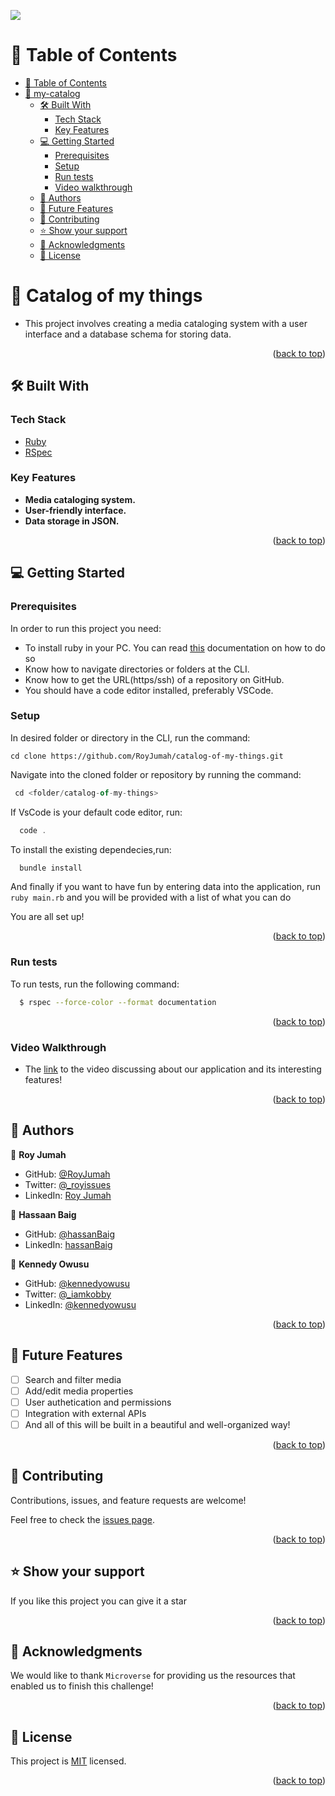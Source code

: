 
![](https://img.shields.io/badge/Microverse-blueviolet)
<a name="readme-top"></a>

<!-- TABLE OF CONTENTS -->

# 📗 Table of Contents

- [📗 Table of Contents](#-table-of-contents)
- [📖 my-catalog ](#-Enumerable-)
  - [🛠 Built With ](#-built-with-)
    - [Tech Stack ](#tech-stack-)
    - [Key Features ](#key-features-)
  - [💻 Getting Started ](#-getting-started-)
    - [Prerequisites](#prerequisites)
    - [Setup](#setup)
    - [Run tests](#run-tests)
    - [Video walkthrough](#video-walkthrough)
  - [👥 Authors ](#-authors-)
  - [🔭 Future Features](#future-features)
  - [🤝 Contributing ](#-contributing-)
  - [⭐️ Show your support ](#️-show-your-support-)
  - [🙏 Acknowledgments ](#-acknowledgments-)
  - [📝 License ](#-license-)

<!-- PROJECT DESCRIPTION -->

# 📖 Catalog of my things <a name="about-project"></a>

- This project involves creating a media cataloging system with a user interface and a database schema for storing data.

<p align="right">(<a href="#readme-top">back to top</a>)</p>

## 🛠 Built With <a name="built-with"></a>

### Tech Stack <a name="tech-stack"></a>

  <ul>
    <li><a href="https://www.ruby-lang.org/">Ruby</a></li>
     <li><a href="https://rspec.info/">RSpec</a></li>
  </ul>

<!-- Features -->

### Key Features <a name="key-features"></a>

- **Media cataloging system.**
- **User-friendly interface.**
- **Data storage in JSON.**

<p align="right">(<a href="#readme-top">back to top</a>)</p>


<!-- GETTING STARTED -->

## 💻 Getting Started <a name="getting-started"></a>

### Prerequisites

In order to run this project you need:

- To install ruby in your PC. You can read [this](https://rubyinstaller.org/downloads/) documentation on how to do so
- Know how to navigate directories or folders at the CLI.
- Know how to get the URL(https/ssh) of a repository on GitHub.
- You should have a code editor installed, preferably VSCode.

### Setup

In desired folder or directory in the CLI, run the command:

```JavaScipt
cd clone https://github.com/RoyJumah/catalog-of-my-things.git
```

Navigate into the cloned folder or repository by running the command:

```JavaScript
 cd <folder/catalog-of-my-things>
```

If VsCode is your default code editor, run:

```JavaScript
  code .
```

To install the existing dependecies,run:
```JavaScript
  bundle install
```

And finally if you want to have fun by entering data into the application, run
`ruby main.rb` and you will be provided with a list of what you can do


You are all set up!

<p align="right">(<a href="#readme-top">back to top</a>)</p>

### Run tests

To run tests, run the following command:

```sh
  $ rspec --force-color --format documentation
```

<p align="right">(<a href="#readme-top">back to top</a>)</p>
 
 ### Video Walkthrough
 
- The [link](https://drive.google.com/file/d/10nQJ__1_6x_fZV_7pQkszlV35mwhVSvi/view?usp=share_link) to the video discussing about our application and its interesting features!

<p align="right">(<a href="#readme-top">back to top</a>)</p>

<!-- AUTHORS -->

## 👥 Authors <a name="authors"></a>

👤 **Roy Jumah**

- GitHub: [@RoyJumah](https://github.com/RoyJumah)
- Twitter: [@\_royissues](https://twitter.com/_royissues)
- LinkedIn: [Roy Jumah](https://www.linkedin.com/in/roy-jumah/)

👤 **Hassaan Baig**

- GitHub: [@hassanBaig](https://github.com/Hassaanjbaig-code)
- LinkedIn: [hassanBaig](https://www.linkedin.com/in/hassaan-jawwad-baig/)

👤 **Kennedy Owusu**

- GitHub: [@kennedyowusu](https://github.com/kennedyowusu)
- Twitter: [@_iamkobby](https://twitter.com/@_iamkobby)
- LinkedIn: [@kennedyowusu](www.linkedin.com/in/kennedyowusu)

<p align="right">(<a href="#readme-top">back to top</a>)</p>

<!-- FUTURE FEATURES -->

## 🔭 Future Features <a name="future-features"></a>

- [ ] Search and filter media
- [ ] Add/edit media properties
- [ ] User authetication and permissions
- [ ] Integration with external APIs
- [ ] And all of this will be built in a beautiful and well-organized way!

<p align="right">(<a href="#readme-top">back to top</a>)</p>
<!-- CONTRIBUTING -->

## 🤝 Contributing <a name="contributing"></a>

Contributions, issues, and feature requests are welcome!

Feel free to check the [issues page](https://github.com/RoyJumah/catalog-of-my-things/issues).

<p align="right">(<a href="#readme-top">back to top</a>)</p>

<!-- SUPPORT -->

## ⭐️ Show your support <a name="support"></a>

If you like this project you can give it a star

<p align="right">(<a href="#readme-top">back to top</a>)</p>

<!-- ACKNOWLEDGEMENTS -->

## 🙏 Acknowledgments <a name="acknowledgements"></a>

We would like to thank `Microverse` for providing us the resources that enabled us to finish this challenge!

<p align="right">(<a href="#readme-top">back to top</a>)</p>

<!-- LICENSE -->

## 📝 License <a name="license"></a>

This project is [MIT](./LICENSE) licensed.

<p align="right">(<a href="#readme-top">back to top</a>)</p>

